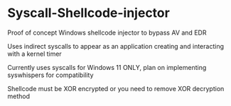 # Syscall-Shellcode-injector
Proof of concept Windows shellcode injector to bypass AV and EDR

Uses indirect syscalls to appear as an application creating and interacting with a kernel timer

Currently uses syscalls for Windows 11 ONLY, plan on implementing syswhispers for compatibility

Shellcode must be XOR encrypted or you need to remove XOR decryption method